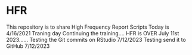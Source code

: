 # HFR
This repository is to share High Frequency Report Scripts
Today is 4/16/2021
Traning day
Continuing the training....
HFR is OVER July 11st 2023......
Testing the Git commits on RStudio 7/12/2023
Testing send it to GitHub 7/12/2023
